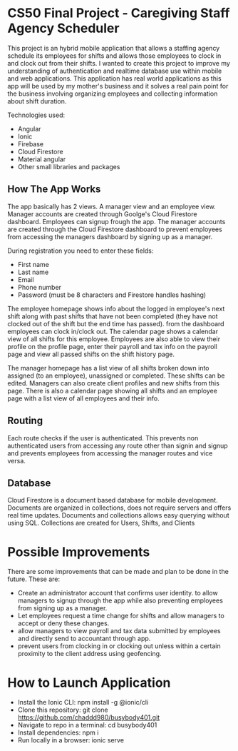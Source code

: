 # CS50 Final Project - Caregiving Staff Agency Scheduler

This project is an hybrid mobile application that allows a staffing agency schedule its employees for shifts and allows those employees to clock in and clock out from their shifts. I wanted to create this project to improve my understanding of authentication and realtime database use within mobile and web applications. This application has real world applications as this app will be used by my mother's business and it solves a real pain point for the business involving organizing employees and collecting information about shift duration.

Technologies used:
* Angular
* Ionic
* Firebase
* Cloud Firestore
* Material angular
* Other small libraries and packages

## How The App Works
The app basically has 2 views. A manager view and an employee view. Manager accounts are created through Goolge's Cloud Firestore dashboard. Employees can signup frough the app. The manager accounts are created through the Cloud Firestore dashboard to prevent employees from accessing the managers dashboard by signing up as a manager.

During registration you need to enter these fields:

* First name
* Last name
* Email
* Phone number
* Password (must be 8 characters and Firestore handles hashing)

The employee homepage shows info about the logged in employee's next shift along with past shifts that have not been completed (they have not clocked out of the shift but the end time has passed). from the dashboard employees can clock in/clock out. The calendar page shows a calendar view of all shifts for this employee. Employees are also able to view their profile on the profile page, enter their payroll and tax info on the payroll page and view all passed shifts on the shift history page.

The manager homepage has a list view of all shifts broken down into assigned (to an employee), unassigned or completed. These shifts can be edited. Managers can also create client profiles and new shifts from this page. There is also a calendar page showing all shifts and an employee page with a list view of all employees and their info.

## Routing
Each route checks if the user is authenticated. This prevents non authenticated users from accessing any route other than signin and signup and prevents employees from accessing the manager routes and vice versa.

## Database
Cloud Firestore is a document based database for mobile development. Documents are organized in collections, does not require servers and offers real time updates. Documents and collections allows easy querying without using SQL. Collections are created for Users, Shifts, and Clients

# Possible Improvements
There are some improvements that can be made and plan to be done in the future. These are:

* Create an administrator account that confirms user identity. to allow managers to signup through the app while also preventing employees from signing up as a manager.
* Let employees request a time change for shifts and allow managers to accept or deny these changes.
* allow managers to view payroll and tax data submitted by employees and directly send to accountant through app.
* prevent users from clocking in or clocking out unless within a certain proximity to the client address using geofencing.

# How to Launch Application

* Install the Ionic CLI: npm install -g @ionic/cli
* Clone this repository: git clone https://github.com/chaddd980/busybody401.git
* Navigate to repo in a terminal: cd busybody401
* Install dependencies: npm i
* Run locally in a browser: ionic serve
